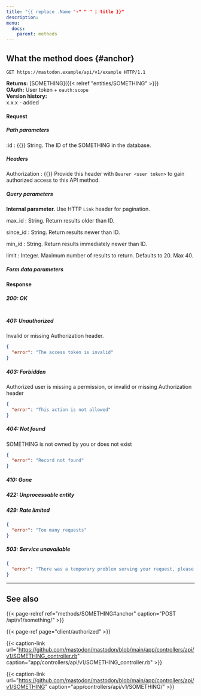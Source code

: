 ```yaml
---
title: "{{ replace .Name "-" " " | title }}"
description: 
menu:
  docs:
    parent: methods
---
```


## What the method does {#anchor}

```http
GET https://mastodon.example/api/v1/example HTTP/1.1
```

**Returns:** [SOMETHING]({{< relref "entities/SOMETHING" >}})\
**OAuth:** User token + `oauth:scope`\
**Version history:**\
x.x.x - added

#### Request

##### Path parameters

:id
: {{<required>}} String. The ID of the SOMETHING in the database.

##### Headers

Authorization
: {{<required>}} Provide this header with `Bearer <user token>` to gain authorized access to this API method.

##### Query parameters

**Internal parameter.** Use HTTP `Link` header for pagination.

max_id 
: String. Return results older than ID.

since_id
: String. Return results newer than ID.

min_id
: String. Return results immediately newer than ID.

limit
: Integer. Maximum number of results to return. Defaults to 20. Max 40.

##### Form data parameters

#### Response
##### 200: OK

```json
```

##### 401: Unauthorized

Invalid or missing Authorization header.

```json
{
  "error": "The access token is invalid"
}
```

##### 403: Forbidden

Authorized user is missing a permission, or invalid or missing Authorization header

```json
{
  "error": "This action is not allowed"
}
```

##### 404: Not found

SOMETHING is not owned by you or does not exist

```json
{
  "error": "Record not found"
}
```

##### 410: Gone

##### 422: Unprocessable entity

##### 429: Rate limited

```json
{
  "error": "Too many requests"
}
```

##### 503: Service unavailable

```json
{
  "error": "There was a temporary problem serving your request, please try again"
}
```

---

## See also

{{< page-relref ref="methods/SOMETHING#anchor" caption="POST /api/v1/something/" >}}

{{< page-ref page="client/authorized" >}}

{{< caption-link url="https://github.com/mastodon/mastodon/blob/main/app/controllers/api/v1/SOMETHING_controller.rb" caption="app/controllers/api/v1/SOMETHING_controller.rb" >}}

{{< caption-link url="https://github.com/mastodon/mastodon/blob/main/app/controllers/api/v1/SOMETHING" caption="app/controllers/api/v1/SOMETHING/" >}}